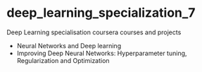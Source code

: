 # deep_learning_specialization_7
Deep Learning specialisation coursera courses and projects

- Neural Networks and Deep learning
- Improving Deep Neural Networks: Hyperparameter tuning, Regularization and Optimization
